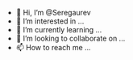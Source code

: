 - 👋 Hi, I’m @Seregaurev
- 👀 I’m interested in ...
- 🌱 I’m currently learning ...
- 💞️ I’m looking to collaborate on ...
- 📫 How to reach me ...

<!---
Seregaurev/Seregaurev is a ✨ special ✨ repository because its `README.md` (this file) appears on your GitHub profile.
You can click the Preview link to take a look at your changes.
--->
